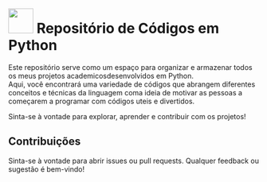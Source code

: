 # <img src="https://hermes.dio.me/skills/7c8b20c8-af95-4c24-87ae-be37695d1f0a.png" height="50"> Repositório de Códigos em Python

Este repositório serve como um espaço para organizar e armazenar todos os meus projetos academicosdesenvolvidos em Python. \
Aqui, você encontrará uma variedade de códigos que abrangem diferentes conceitos e técnicas da linguagem coma ideia de motivar as pessoas a começarem a programar com códigos uteis e divertidos.

Sinta-se à vontade para explorar, aprender e contribuir com os projetos!

## Contribuições

Sinta-se à vontade para abrir issues ou pull requests. Qualquer feedback ou sugestão é bem-vindo!

